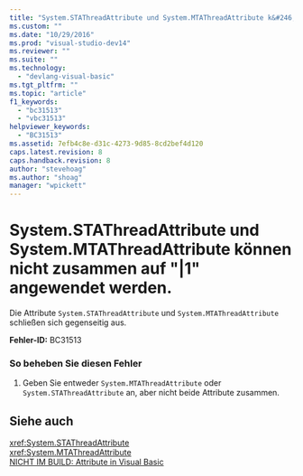```yaml
---
title: "System.STAThreadAttribute und System.MTAThreadAttribute k&#246;nnen nicht zusammen auf &quot;|1&quot; angewendet werden. | Microsoft Docs"
ms.custom: ""
ms.date: "10/29/2016"
ms.prod: "visual-studio-dev14"
ms.reviewer: ""
ms.suite: ""
ms.technology: 
  - "devlang-visual-basic"
ms.tgt_pltfrm: ""
ms.topic: "article"
f1_keywords: 
  - "bc31513"
  - "vbc31513"
helpviewer_keywords: 
  - "BC31513"
ms.assetid: 7efb4c8e-d31c-4273-9d85-8cd2bef4d120
caps.latest.revision: 8
caps.handback.revision: 8
author: "stevehoag"
ms.author: "shoag"
manager: "wpickett"
---
```

# System.STAThreadAttribute und System.MTAThreadAttribute k&#246;nnen nicht zusammen auf &quot;|1&quot; angewendet werden.
Die Attribute `System.STAThreadAttribute` und `System.MTAThreadAttribute` schließen sich gegenseitig aus.  
  
 **Fehler\-ID:** BC31513  
  
### So beheben Sie diesen Fehler  
  
1.  Geben Sie entweder `System.MTAThreadAttribute` oder `System.STAThreadAttribute` an, aber nicht beide Attribute zusammen.  
  
## Siehe auch  
 <xref:System.STAThreadAttribute>   
 <xref:System.MTAThreadAttribute>   
 [NICHT IM BUILD: Attribute in Visual Basic](http://msdn.microsoft.com/de-de/620bfc0e-4582-4c8b-8432-ebc5c3dccc22)